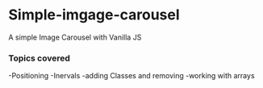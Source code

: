 # Simple-imgage-carousel
A simple Image Carousel with Vanilla JS


### Topics covered
  -Positioning
  -Inervals
  -adding Classes and removing
  -working with arrays

